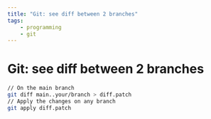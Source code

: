```yaml
---
title: "Git: see diff between 2 branches"
tags:
    - programming
    - git
---
```

# Git: see diff between 2 branches

```sh
// On the main branch
git diff main..your/branch > diff.patch
// Apply the changes on any branch
git apply diff.patch
```